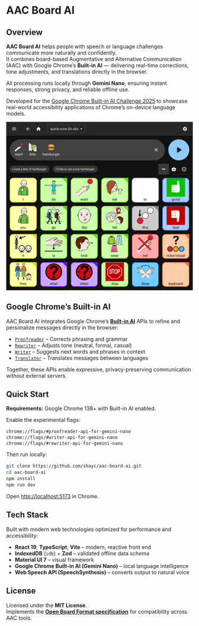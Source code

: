 # AAC Board AI

## Overview

**AAC Board AI** helps people with speech or language challenges communicate more naturally and confidently.  
It combines board-based Augmentative and Alternative Communication (AAC) with Google Chrome’s **Built-in AI** — delivering real-time corrections, tone adjustments, and translations directly in the browser.

All processing runs locally through **Gemini Nano**, ensuring instant responses, strong privacy, and reliable offline use.

Developed for the [Google Chrome Built-in AI Challenge 2025](https://www.youtube.com/watch?v=9X-ZXQasW2Q) to showcase real-world accessibility applications of Chrome’s on-device language models.

![AAC Board AI screenshot](screenshot.png)

## Google Chrome’s Built-in AI

AAC Board AI integrates Google Chrome’s [**Built-in AI**](https://developer.chrome.com/docs/ai/built-in) APIs to refine and personalize messages directly in the browser:

- [`Proofreader`](https://developer.chrome.com/docs/ai/proofreader-api) – Corrects phrasing and grammar
- [`Rewriter`](https://developer.chrome.com/docs/ai/rewriter-api) – Adjusts tone (neutral, formal, casual)
- [`Writer`](https://developer.chrome.com/docs/ai/writer-api) – Suggests next words and phrases in context
- [`Translator`](https://developer.chrome.com/docs/ai/translator-api) – Translates messages between languages

Together, these APIs enable expressive, privacy-preserving communication without external servers.

## Quick Start

**Requirements:** Google Chrome 138+ with Built-in AI enabled.

Enable the experimental flags:

```
chrome://flags/#proofreader-api-for-gemini-nano
chrome://flags/#writer-api-for-gemini-nano
chrome://flags/#rewriter-api-for-gemini-nano
```

Then run locally:

```bash
git clone https://github.com/shayc/aac-board-ai.git
cd aac-board-ai
npm install
npm run dev
```

Open [http://localhost:5173](http://localhost:5173) in Chrome.

## Tech Stack

Built with modern web technologies optimized for performance and accessibility:

- **React 19**, **TypeScript**, **Vite** – modern, reactive front end
- **IndexedDB** (`idb`) + **Zod** – validated offline data schema
- **Material UI 7** – visual framework
- **Google Chrome Built-in AI (Gemini Nano)** – local language intelligence
- **Web Speech API (SpeechSynthesis)** – converts output to natural voice

## License

Licensed under the **MIT License**.  
Implements the **[Open Board Format specification](https://www.openboardformat.org/docs)** for compatibility across AAC tools.
